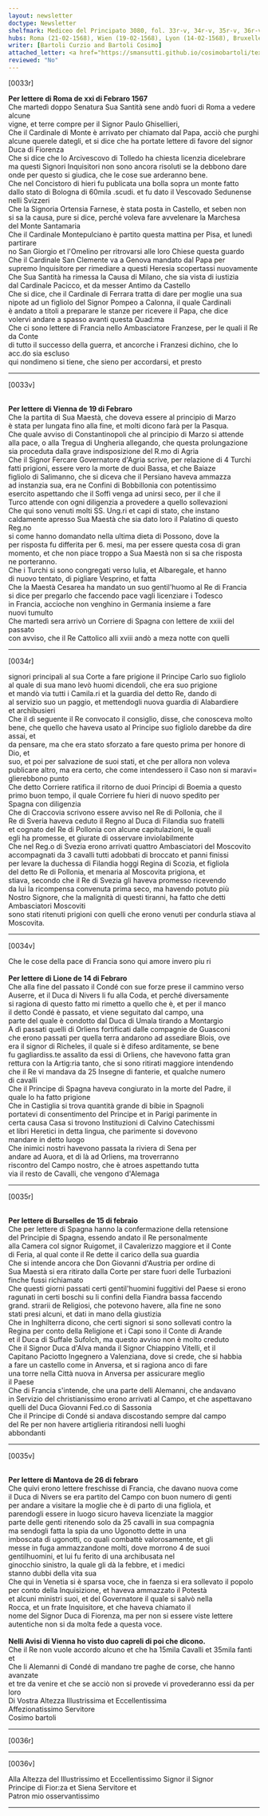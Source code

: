 ```yaml
---
layout: newsletter
doctype: Newsletter
shelfmark: Mediceo del Principato 3080, fol. 33r-v, 34r-v, 35r-v, 36r-v
hubs: Roma (21-02-1568), Wien (19-02-1568), Lyon (14-02-1568), Bruxelles (15-02-1568), Mantova (26-02-1568), Wien (dd-02-1568)
writer: [Bartoli Curzio and Bartoli Cosimo]
attached_letter: <a href="https://smansutti.github.io/cosimobartoli/texts/2978_139/">2978_139</a>
reviewed: "No"
---
```


[0033r]  
  
  
<strong>Per lettere di Roma de xxi di Febraro 1567</strong>  
Che martedì doppo Senatura Sua Santità sene andò fuori di Roma a vedere alcune  
vigne, et terre compre per il Signor Paulo Ghisellieri,  
Che il Cardinale di Monte è arrivato per chiamato dal Papa, acciò che purghi  
alcune querele dategli, et si dice che ha portate lettere di favore del signor  
Duca di Fiorenza  
Che si dice che lo Arcivescovo di Tolledo ha chiesta licenzia dicelebrare  
ma questi Signori Inquisitori non sono ancora risoluti se la debbono dare  
onde per questo si giudica, che le cose sue arderanno bene.  
Che nel Concistoro di hieri fu publicata una bolla sopra un monte fatto  
dallo stato di Bologna di 60mila .scudi. et fu dato il Vescovado Sedunense nelli Svizzeri  
Che la Signoria Ortensia Farnese, è stata posta in Castello, et seben non  
si sa la causa, pure si dice, perché voleva fare avvelenare la Marchesa  
del Monte Santamaria  
Che il Cardinale Montepulciano è partito questa mattina per Pisa, et lunedì partirare  
no San Giorgio et l'Omelino per ritrovarsi alle loro Chiese questa guardo  
Che il Cardinale San Clemente va a Genova mandato dal Papa per  
supremo Inquisitore per rimediare a questi Heresia scopertassi nuovamente  
Che Sua Santità ha rimessa la Causa di Milano, che sia vista di iustizia  
dal Cardinale Pacicco, et da messer Antimo da Castello  
Che si dice, che il Cardinale di Ferrara tratta di dare per moglie una sua  
nipote ad un figliolo del Signor Pompeo a Calonna, il quale Cardinali  
è andato a titoli a preparare le stanze per ricevere il Papa, che dice  
volervi andare a spasso avanti questa Quad:ma  
Che ci sono lettere di Francia nello Ambasciatore Franzese, per le quali il Re da Conte  
di tutto il successo della guerra, et ancorche i Franzesi dichino, che lo acc.do sia escluso  
qui nondimeno si tiene, che sieno per accordarsi, et presto  
  
---  

[0033v]  
  
  
<br/><strong>Per lettere di Vienna de 19 di Febraro</strong>  
Che la partita di Sua Maestà, che doveva essere al principio di Marzo  
è stata per lungata fino alla fine, et molti dicono farà per la Pasqua.  
Che quale avviso di Constantinopoli che al principio di Marzo si attende  
alla pace, o alla Tregua di Ungheria allegando, che questa prolungazione  
sia proceduta dalla grave indisposizione del R.mo di Agria  
Che il Signor Fercare Governatore d'Agria scrive, per relazione di 4 Turchi  
fatti prigioni, essere vero la morte de duoi Bassa, et che Baiaze  
figliolo di Salimanno, che si diceva che il Persiano haveva ammazza  
ad instanzia sua, era ne Confini di Bobbillonia con potentissimo  
esercito aspettando che il Soffi venga ad unirsi seco, per il che il  
Turco attende con ogni diligenzia a provedere a quello sollevazioni  
Che qui sono venuti molti SS. Ung.ri et capi di stato, che instano  
caldamente apresso Sua Maestà che sia dato loro il Palatino di questo Reg.no  
si come hanno domandato nella ultima dieta di Possono, dove la  
per risposta fu differita per 6. mesi, ma per essere questa cosa di gran  
momento, et che non piace troppo a Sua Maestà non si sa che risposta  
ne porteranno.  
Che i Turchi si sono congregati verso Iulia, et Albaregale, et hanno  
di nuovo tentato, di pigliare Vesprino, et fatta  
Che la Maestà Cesarea ha mandato un suo gentil'huomo al Re di Francia  
si dice per pregarlo che faccendo pace vagli licenziare i Todesco  
in Francia, accioche non venghino in Germania insieme a fare  
nuovi tumulto  
Che martedì sera arrivò un Corriere di Spagna con lettere de xxiii del passato  
con avviso, che il Re Cattolico alli xviii andò a meza notte con quelli  
  
---  

[0034r]  
  
  
signori principali al sua Corte a fare prigione il Principe Carlo suo figliolo  
al quale di sua mano levò huomi dicendoli, che era suo prigione  
et mandò via tutti i Camila.ri et la guardia del detto Re, dando di  
al servizio suo un paggio, et mettendogli nuova guardia di Alabardiere  
et archibusieri  
Che il dì seguente il Re convocato il consiglio, disse, che conosceva molto  
bene, che quello che haveva usato al Principe suo figliolo darebbe da dire assai, et  
da pensare, ma che era stato sforzato a fare questo prima per honore di Dio, et  
suo, et poi per salvazione de suoi stati, et che per allora non voleva  
publicare altro, ma era certo, che come intendessero il Caso non si maravi=  
glierebbono punto  
Che detto Corriere ratifica il ritorno de duoi Principi di Boemia a questo  
primo buon tempo, il quale Corriere fu hieri di nuovo spedito per  
Spagna con diligenzia  
Che di Craccovia scrivono essere avviso nel Re di Pollonia, che il  
Re di Sveria haveva ceduto il Regno al Duca di Filandia suo fratelli  
et cognato del Re di Pollonia con alcune capitulazioni, le quali  
egli ha promesse, et giurate di osservare inviolabilmente  
Che nel Reg.o di Svezia erono arrivati quattro Ambasciatori del Moscovito  
accompagnati da 3 cavalli tutti adobbati di broccato et panni finissi  
per levare la duchessa di Filandia hoggi Regina di Scozia, et figliola  
del detto Re di Pollonia, et menaria al Moscovita prigiona, et  
stiava, secondo che il Re di Svezia gli haveva promesso ricevendo  
da lui la ricompensa convenuta prima seco, ma havendo potuto più  
Nostro Signore, che la malignità di questi tiranni, ha fatto che detti Ambasciatori Moscoviti  
sono stati ritenuti prigioni con quelli che erono venuti per condurla stiava al  
Moscovita.  
  
---  

[0034v]  
  
  
Che le cose della pace di Francia sono qui amore invero piu ri  
<br/><strong>Per lettere di Lione de 14 di Febraro</strong>  
Che alla fine del passato il Condé con sue forze prese il cammino verso  
Auserre, et il Duca di Nivers li fu alla Coda, et perché diversamente  
si ragiona di questo fatto mi rimetto a quello che è, et per il manco  
il detto Condé è passato, et viene seguitato dal campo, una  
parte del quale è condotto dal Duca di Umala tirando a Montargio  
A dì passati quelli di Orliens fortificati dalle compagnie de Guasconi  
che erono passati per quella terra andarono ad assediare Blois, ove  
era il signor di Richeles, il quale si è difeso arditamente, se bene  
fu gagliardiss.te assalito da essi di Orliens, che havevono fatta gran  
rettura con la Artig:ria tanto, che si sono ritirati maggiore intendendo  
che il Re vi mandava da 25 Insegne di fanterie, et qualche numero  
di cavalli  
Che il Principe di Spagna haveva congiurato in la morte del Padre, il  
quale lo ha fatto prigione  
Che in Castiglia si trova quantità grande di bibie in Spagnoli  
portatevi di consentimento del Principe et in Parigi parimente in  
certa causa Casa si trovono Instituzioni di Calvino Catechissmi  
et libri Heretici in detta lingua, che parimente si dovevono  
mandare in detto luogo  
Che inimici nostri havevono passata la riviera di Sena per  
andare ad Auora, et di là ad Orliens, ma troverranno  
riscontro del Campo nostro, che è atroes aspettando tutta  
via il resto de Cavalli, che vengono d'Alemaga  
  
---  

[0035r]  
  
  
<br/><strong>Per lettere di Burselles de 15 di febraio</strong>  
Che per lettere di Spagna hanno la confermazione della retensione  
del Principie di Spagna, essendo andato il Re personalmente  
alla Camera col signor Ruigomet, il Cavalerizzo maggiore et il Conte  
di Feria, al qual conte il Re dette il carico della sua guardia  
Che si intende ancora che Don Giovanni d'Austria per ordine di  
Sua Maestà si era ritirato dalla Corte per stare fuori delle Turbazioni  
finche fussi richiamato  
Che questi giorni passati certi gentil'huomini fuggitivi del Paese si erono  
ragunati in certi boschi su li confini della Fiandra bassa faccendo  
grand. strarii de Religiosi, che potevono havere, alla fine ne sono  
stati presi alcuni, et dati in mano della giustizia  
Che in Inghilterra dicono, che certi signori si sono sollevati contro la  
Regina per conto della Religione et i Capi sono il Conte di Arande  
et il Duca di Suffale Sufolch, ma questo avviso non è molto creduto  
Che il Signor Duca d'Alva manda il Signor Chiappino Vitelli, et il  
Capitano Paciotto Ingegnero a Valenziana, dove si crede, che si habbia  
a fare un castello come in Anversa, et si ragiona anco di fare  
una torre nella Città nuova in Anversa per assicurare meglio  
il Paese  
Che di Francia s'intende, che una parte delli Alemanni, che andavano  
in Servizio del christianissimo erono arrivati al Campo, et che aspettavano  
quelli del Duca Giovanni Fed.co di Sassonia  
Che il Principe di Condé si andava discostando sempre dal campo  
del Re per non havere artiglieria ritirandosi nelli luoghi  
abbondanti  
  
---  

[0035v]  
  
  
<br/><strong>Per lettere di Mantova de 26 di febraro</strong>  
Che quivi erono lettere freschisse di Francia, che davano nuova come  
il Duca di Nivers se era partito del Campo con buon numero di genti  
per andare a visitare la moglie che è di parto di una figliola, et  
parendogli essere in luogo sicuro haveva licenziate la maggior  
parte delle genti ritenendo solo da 25 cavalli in sua compagnia  
ma sendogli fatta la spia da uno Ugonotto dette in una  
imboscata di ugonotti, co quali combattè valorosamente, et gli  
messe in fuga ammazzandone molti, dove morrono 4 de suoi  
gentilhuomini, et lui fu ferito di una archibusata nel  
ginocchio sinistro, la quale gli dà la febbre, et i medici  
stanno dubbi della vita sua  
Che qui in Venetia si è sparsa voce, che in faenza si era sollevato il popolo  
per conto della Inquisizione, et haveva ammazzato il Potestà  
et alcuni ministri suoi, et del Governatore il quale si salvò nella  
Rocca, et un frate Inquisitore, et che haveva chiamato il  
nome del Signor Duca di Fiorenza, ma per non si essere viste lettere  
autentiche non si da molta fede a questa voce.  
<br/><strong>Nelli Avisi di Vienna ho visto duo capreli di poi che dicono.</strong>  
Che il Re non vuole accordo alcuno et che ha 15mila Cavalli et 35mila fanti et  
Che li Alemanni di Condé di mandano tre paghe de corse, che hanno avanzate  
et tre da venire et che se acciò non si provede vi provederanno essi da per loro  
Di Vostra Altezza Illustrissima et Eccellentissima  
Affezionatissimo Servitore  
Cosimo bartoli  
  
---  

[0036r]  
  
  
  
---  

[0036v]  
  
  
Alla Altezza del Illustrissimo et Eccellentissimo Signor il Signor  
Principe di Fior:za et Siena Servitore et  
Patron mio osservantissimo  
  
---  

